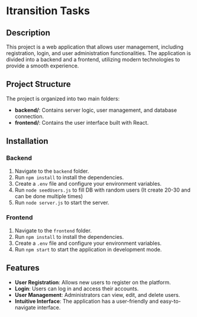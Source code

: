 # Itransition Tasks

## Description

This project is a web application that allows user management, including registration, login, and user administration functionalities. The application is divided into a backend and a frontend, utilizing modern technologies to provide a smooth experience.

## Project Structure

The project is organized into two main folders:

- **backend/**: Contains server logic, user management, and database connection.
- **frontend/**: Contains the user interface built with React.

## Installation

### Backend

1. Navigate to the `backend` folder.
2. Run `npm install` to install the dependencies.
3. Create a `.env` file and configure your environment variables.
4. Run `node seedUsers.js` to fill DB with random users (It create 20-30 and can be done multiple times)
5. Run `node server.js` to start the server.

### Frontend

1. Navigate to the `frontend` folder.
2. Run `npm install` to install the dependencies.
3. Create a `.env` file and configure your environment variables.
4. Run `npm start` to start the application in development mode.

## Features

- **User Registration**: Allows new users to register on the platform.
- **Login**: Users can log in and access their accounts.
- **User Management**: Administrators can view, edit, and delete users.
- **Intuitive Interface**: The application has a user-friendly and easy-to-navigate interface.

